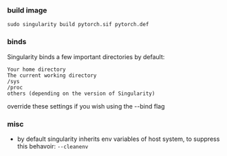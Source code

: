 ### build image

    sudo singularity build pytorch.sif pytorch.def
    
### binds
Singularity binds a few important directories by default:

    Your home directory
    The current working directory
    /sys
    /proc
    others (depending on the version of Singularity)
override these settings if you wish using the --bind flag 

### misc
* by default singularity inherits env variables of host system, to suppress this behavoir: `--cleanenv`
